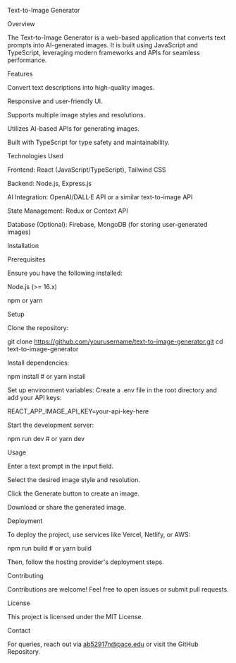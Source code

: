 Text-to-Image Generator

Overview

The Text-to-Image Generator is a web-based application that converts text prompts into AI-generated images. It is built using JavaScript and TypeScript, leveraging modern frameworks and APIs for seamless performance.

Features

Convert text descriptions into high-quality images.

Responsive and user-friendly UI.

Supports multiple image styles and resolutions.

Utilizes AI-based APIs for generating images.

Built with TypeScript for type safety and maintainability.

Technologies Used

Frontend: React (JavaScript/TypeScript), Tailwind CSS

Backend: Node.js, Express.js

AI Integration: OpenAI/DALL·E API or a similar text-to-image API

State Management: Redux or Context API

Database (Optional): Firebase, MongoDB (for storing user-generated images)

Installation

Prerequisites

Ensure you have the following installed:

Node.js (>= 16.x)

npm or yarn

Setup

Clone the repository:

git clone https://github.com/yourusername/text-to-image-generator.git
cd text-to-image-generator

Install dependencies:

npm install  # or yarn install

Set up environment variables:
Create a .env file in the root directory and add your API keys:

REACT_APP_IMAGE_API_KEY=your-api-key-here

Start the development server:

npm run dev  # or yarn dev

Usage

Enter a text prompt in the input field.

Select the desired image style and resolution.

Click the Generate button to create an image.

Download or share the generated image.

Deployment

To deploy the project, use services like Vercel, Netlify, or AWS:

npm run build  # or yarn build

Then, follow the hosting provider's deployment steps.

Contributing

Contributions are welcome! Feel free to open issues or submit pull requests.

License

This project is licensed under the MIT License.

Contact

For queries, reach out via ab52917n@pace.edu or visit the GitHub Repository.
